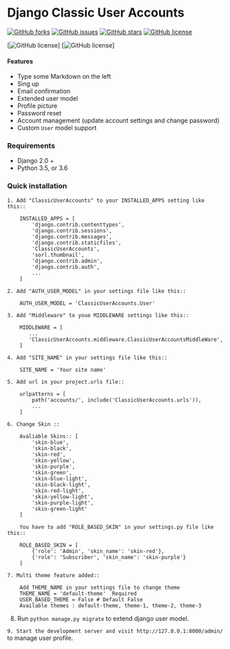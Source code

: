 # Django Classic User Accounts

[![GitHub forks](https://img.shields.io/github/forks/sumankumar72/django-classic-user-account.svg)](https://github.com/sumankumar72/django-classic-user-account/network) [![GitHub issues](https://img.shields.io/github/issues/sumankumar72/django-classic-user-account.svg)](https://github.com/sumankumar72/django-classic-user-account/issues) [![GitHub stars](https://img.shields.io/github/stars/sumankumar72/django-classic-user-account.svg)](https://github.com/sumankumar72/django-classic-user-account/stargazers) [![GitHub license](https://img.shields.io/github/license/sumankumar72/django-classic-user-account.svg)](https://github.com/sumankumar72/django-classic-user-account)

[![GitHub license](https://img.shields.io/badge/This%20month%20downloads-4864%2B-brightgreen.svg)]
[![GitHub license](https://img.shields.io/badge/Total%20downloads-9955%2B-brightgreen.svg)]



#### Features
  - Type some Markdown on the left
  - Sing up
  - Email confirmation
  - Extended user model
  - Profile picture
  - Password reset
  - Account management (update account settings and change password)
  - Custom `User` model support

### Requirements
  - Django 2.0 +
  - Python 3.5, or 3.6

### Quick installation


`1. Add "ClassicUserAccounts" to your INSTALLED_APPS setting like this::`
```
    INSTALLED_APPS = [
        'django.contrib.contenttypes',
	    'django.contrib.sessions',
	    'django.contrib.messages',
	    'django.contrib.staticfiles',
	    'ClassicUserAccounts',
	    'sorl.thumbnail',
	    'django.contrib.admin',
	    'django.contrib.auth',
	    ...
    ]
```
`2. Add "AUTH_USER_MODEL" in your settings file like this::`
```
	AUTH_USER_MODEL = 'ClassicUserAccounts.User'
```

`3. Add "Middleware" to youe MIDDLEWARE settings like this::`
```
	MIDDLEWARE = [
	   ...
	   'ClassicUserAccounts.middleware.ClassicUserAccountsMiddleWare',
	]
```

`4. Add "SITE_NAME" in your settings file like this::`
```
    SITE_NAME = 'Your site name'
```

`5. Add url in your project.urls file::`
```
	urlpatterns = [
	    path('accounts/', include('ClassicUserAccounts.urls')),
		...
	]
```
`6. Change Skin ::`
```
    Avaliable Skins:: [
        'skin-blue',
        'skin-black',
        'skin-red',
        'skin-yellow',
        'skin-purple',
        'skin-green',
        'skin-blue-light',
        'skin-black-light',
        'skin-red-light',
        'skin-yellow-light',
        'skin-purple-light',
        'skin-green-light'
    ]

    You have to add "ROLE_BASED_SKIN" in your settings.py file like this::

    ROLE_BASED_SKIN = [
        {'role': 'Admin', 'skin_name': 'skin-red'},
        {'role': 'Subscriber', 'skin_name': 'skin-purple'}
    ]
```
`7. Multi theme feature added::`
```
    Add THEME_NAME in your settings file to change theme
    THEME_NAME = 'default-theme'  Required
    USER_BASED_THEME = False # Default False
    Available themes : default-theme, theme-1, theme-2, theme-3
```

8. Run `python manage.py migrate` to extend django user model.

`9. Start the development server and visit http://127.0.0.1:8000/admin/` to manage user profile.
